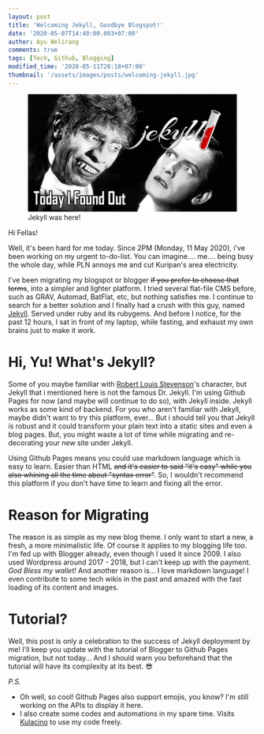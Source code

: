 ```yaml
---
layout: post
title: 'Welcoming Jekyll, Goodbye Blogspot!'
date: '2020-05-07T14:40:00.003+07:00'
author: Ayu Welirang
comments: true
tags: [Tech, Github, Blogging]
modified_time: '2020-05-11T20:18+07:00'
thumbnail: '/assets/images/posts/welcoming-jekyll.jpg'
---
```

<figure class="imgthumb">
<img src="/assets/images/posts/welcoming-jekyll.jpg" width="720" height="auto" />
<figcaption>Jekyll was here!</figcaption>
</figure>

Hi Fellas!

Well, it's been hard for me today. Since 2PM (Monday, 11 May 2020), i've been working on my urgent to-do-list.
You can imagine.... me.... being busy the whole day, while PLN annoys me and cut Kuripan's area electricity.

I've been migrating my blogspot or blogger ~~if you prefer to choose that terms~~, into a simpler and lighter platform. I tried several flat-file CMS before, such as GRAV, Automad, BatFlat, etc, but nothing satisfies me. I continue to search for a better solution and I finally had a crush with this guy, named [Jekyll](https://jekyllrb.com). Served under ruby and its rubygems. And before I notice, for the past 12 hours, I sat in front of my laptop, while fasting, and exhaust my own brains just to make it work.

# Hi, Yu! What's Jekyll?
Some of you maybe familiar with [Robert Louis Stevenson](https://en.wikipedia.org/wiki/Robert_Louis_Stevenson)'s character, but Jekyll that i mentioned here is not the famous Dr. Jekyll. I'm using Github Pages for now (and maybe will continue to do so), with Jekyll inside. Jekyll works as some kind of backend. For you who aren't familiar with Jekyll, maybe didn't want to try this platform, ever... But i should tell you that Jekyll is robust and it could transform your plain text into a static sites and even a blog pages. But, you might waste a lot of time while migrating and re-decorating your new site under Jekyll.

Using Github Pages means you could use markdown language which is easy to learn. Easier than HTML ~~and it's easier to said "it's easy" while you also whining all the time about "syntax error"~~. So, I wouldn't recommend this platform if you don't have time to learn and fixing all the error.

# Reason for Migrating
The reason is as simple as my new blog theme. I only want to start a new, a fresh, a more minimalistic life. Of course it applies to my blogging life too. I'm fed up with Blogger already, even though I used it since 2009. I also used Wordpress around 2017 - 2018, but I can't keep up with the payment. *God Bless my wallet!* And another reason is... I love markdown language! I even contribute to some tech wikis in the past and amazed with the fast loading of its content and images.

# Tutorial?
Well, this post is only a celebration to the success of Jekyll deployment by me! I'll keep you update with the tutorial of Blogger to Github Pages migration, but not today... And I should warn you beforehand that the tutorial will have its complexity at its best. :sunglasses:

*P.S.*
- Oh well, so cool! Github Pages also support emojis, you know? I'm still working on the APIs to display it here.
- I also create some codes and automations in my spare time. Visits [Kulacino](https://github.com/kulacino) to use my code freely.
